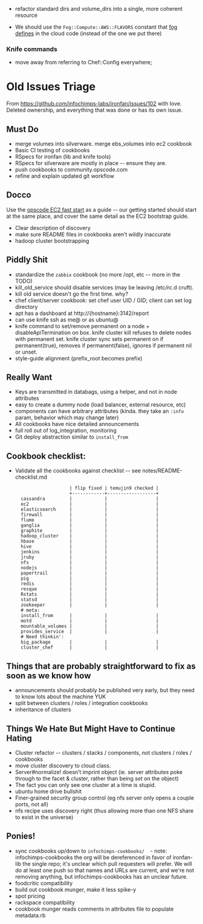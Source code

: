 * refactor standard dirs and volume_dirs into a single, more coherent resource

* We should use the `Fog::Compute::AWS::FLAVORS` constant that [fog defines](http://rubydoc.info/github/fog/fog/master/Fog/Compute/AWS) in the cloud code (instead of the one we put there)



### Knife commands
* move away from referring to Chef::Config everywhere; 


# Old Issues Triage
From https://github.com/infochimps-labs/ironfan/issues/102 with love. Deleted ownership, and everything that was done or has its own issue.

## Must Do
* merge volumes into silverware. merge ebs_volumes into ec2 cookbook 
* Basic CI testing of cookbooks 
* RSpecs for ironfan (lib and knife tools)
* RSpecs for silverware are mostly in place -- ensure they are. 
* push cookbooks to community.opscode.com  
* refine and explain updated git workflow

## Docco
Use the [opscode EC2 fast start](http://wiki.opscode.com/display/chef/EC2+Bootstrap+Fast+Start+Guide) as a guide -- our getting started should start at the same place, and cover the same detail as the EC2 bootstrap guide.

* Clear description of discovery
* make sure README files in cookbooks aren’t wildly inaccurate
* hadoop cluster bootstrapping

## Piddly Shit
* standardize the `zabbix` cookbook (no more /opt, etc -- more in the TODO)
* kill_old_service should disable services (may be leaving /etc/rc.d cruft).
* kill old service doesn't go the first time. why?
* chef client/server cookbook: set chef user UID / GID; client can set log directory
* apt has a dashboard at http://{hostname}:3142/report
* can use knife ssh as me@ or as ubuntu@
* knife command to set/remove permanent on a node + disableApiTermination on box. knife cluster kill refuses to delete nodes with permanent set. knife cluster sync sets permanent on if permanent(true), removes if permanent(false), ignores if permanent nil or unset. 
* style-guide alignment (prefix_root becomes prefix)

## Really Want
* Keys are transmitted in databags, using a helper, and not in node attributes
* easy to create a dummy node (load balancer, external resource, etc)
* components can have arbitrary attributes (kinda. they take an `:info` param, behavior which may change later)
* All cookbooks have nice detailed announcements
* full roll out of log_integration, monitoring
* Git deploy abstraction similar to `install_from` 

## Cookbook checklist:
* Validate all the cookbooks against checklist -- see notes/README-checklist.md 

                          | flip fixed | temujin9 checked |
                          +------------+------------------+
        cassandra         |            |                  |
        ec2               |            |                  |
        elasticsearch     |            |                  |
        firewall          |            |                  |
        flume             |            |                  |
        ganglia           |            |                  |
        graphite          |            |                  |
        hadoop_cluster    |            |                  |
        hbase             |            |                  |
        hive              |            |                  |
        jenkins           |            |                  |
        jruby             |            |                  |
        nfs               |            |                  |
        nodejs            |            |                  |
        papertrail        |            |                  |
        pig               |            |                  |
        redis             |            |                  |
        resque            |            |                  |
        Rstats            |            |                  |
        statsd            |            |                  |
        zookeeper         |            |                  |
        # meta:
        install_from      |            |                  |
        motd              |            |                  |
        mountable_volumes |            |                  |
        provides_service  |            |                  |
        # Need thinkin':
        big_package       |            |                  |
        cluster_chef      |            |                  |


## Things that are probably straightforward to fix as soon as we know how

* announcements should probably be published very early, but they need to know lots about the machine YUK
* split between clusters / roles / integration cookbooks
* inheritance of clusters

## Things We Hate But Might Have to Continue Hating

* Cluster refactor -- clusters / stacks / components, not clusters / roles / cookbooks
* move cluster discovery to cloud class.
* Server#normalize! doesn’t imprint object (ie. server attributes poke through to the facet & cluster, rather than being *set* on the object)
* The fact you can only see one cluster at a time is stupid.
* ubuntu home drive bullshit
* Finer-grained security group control (eg nfs server only opens a couple ports, not all)
* nfs recipe uses discovery right (thus allowing more than one NFS share to exist in the universe)

## Ponies!
* sync cookbooks up/down to `infochimps-cookbooks/` 
  - note: infochimps-cookbooks the org will be dereferenced in favor of ironfan-lib the single repo; it's unclear which pull requesters will prefer. We will do at least one push so that names and URLs are current, and we're not removing anything, but infochimps-cookbooks has an unclear future.
* foodcritic compatibility
* build out cookbook munger, make it less spike-y
* spot pricing
* rackspace compatibility
* cookbook munger reads comments in attributes file to populate metadata.rb
